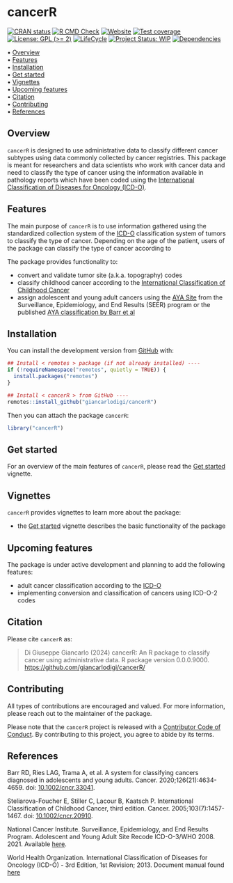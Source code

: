 
<!-- README.md is generated from README.Rmd. Please edit that file -->

# cancerR <!-- <img src="man/figures/package-sticker.png" align="right" style="float:right; height:120px;"/> -->

<!-- badges: start -->

[![CRAN
status](https://www.r-pkg.org/badges/version/cancerR)](https://CRAN.R-project.org/package=cancerR)
[![R CMD
Check](https://github.com/giancarlodigi/cancerR/actions/workflows/R-CMD-check.yaml/badge.svg)](https://github.com/giancarlodigi/cancerR/actions/workflows/R-CMD-check.yaml)
[![Website](https://github.com/giancarlodigi/cancerR/actions/workflows/pkgdown.yaml/badge.svg)](https://github.com/giancarlodigi/cancerR/actions/workflows/pkgdown.yaml)
[![Test
coverage](https://github.com/giancarlodigi/cancerR/actions/workflows/test-coverage.yaml/badge.svg)](https://github.com/giancarlodigi/cancerR/actions/workflows/test-coverage.yaml)
[![License: GPL (\>=
2)](https://img.shields.io/badge/License-GPL%20%28%3E%3D%202%29-blue.svg)](https://choosealicense.com/licenses/gpl-2.0/)
[![LifeCycle](https://img.shields.io/badge/lifecycle-experimental-orange)](https://lifecycle.r-lib.org/articles/stages.html#experimental)
[![Project Status:
WIP](https://www.repostatus.org/badges/latest/wip.svg)](https://www.repostatus.org/#wip)
[![Dependencies](https://img.shields.io/badge/dependencies-0/0-brightgreen?style=flat)](#)
<!-- badges: end -->

<p align="left">
• <a href="#overview">Overview</a><br> •
<a href="#features">Features</a><br> •
<a href="#installation">Installation</a><br> •
<a href="#get-started">Get started</a><br> •
<a href="#vignettes">Vignettes</a><br> •
<a href="#upcoming-features">Upcoming features</a><br> •
<a href="#citation">Citation</a><br> •
<a href="#contributing">Contributing</a><br> •
<a href="#references">References</a>
</p>

## Overview

`cancerR` is designed to use administrative data to classify different
cancer subtypes using data commonly collected by cancer registries. This
package is meant for researchers and data scientists who work with
cancer data and need to classify the type of cancer using the
information available in pathology reports which have been coded using
the [International Classification of Diseases for Oncology
(ICD-O)](https://www.who.int/standards/classifications/other-classifications/international-classification-of-diseases-for-oncology).

## Features

The main purpose of `cancerR` is to use information gathered using the
standardized collection system of the
[ICD-O](https://www.who.int/standards/classifications/other-classifications/international-classification-of-diseases-for-oncology)
classification system of tumors to classify the type of cancer.
Depending on the age of the patient, users of the package can classify
the type of cancer according to

The package provides functionality to:

- convert and validate tumor site (a.k.a. topography) codes
- classify childhood cancer according to the [International
  Classification of Childhood
  Cancer](https://doi.org/10.1002/cncr.20910)
- assign adolescent and young adult cancers using the [AYA
  Site](https://seer.cancer.gov/ayarecode/) from the Surveillance,
  Epidemiology, and End Results (SEER) program or the published [AYA
  classification by Barr et al](https://doi.org/10.1002/cncr.33041)

## Installation

You can install the development version from
[GitHub](https://github.com/) with:

``` r
## Install < remotes > package (if not already installed) ----
if (!requireNamespace("remotes", quietly = TRUE)) {
  install.packages("remotes")
}

## Install < cancerR > from GitHub ----
remotes::install_github("giancarlodigi/cancerR")
```

Then you can attach the package `cancerR`:

``` r
library("cancerR")
```

## Get started

For an overview of the main features of `cancerR`, please read the [Get
started](https://giancarlodigi.github.io/cancerR/articles/cancerR.html)
vignette.

## Vignettes

`cancerR` provides vignettes to learn more about the package:

- the [Get
  started](https://giancarlodigi.github.io/cancerR/articles/cancerR.html)
  vignette describes the basic functionality of the package

## Upcoming features

The package is under active development and planning to add the
following features:

- adult cancer classification according to the
  [ICD-O](https://www.who.int/standards/classifications/other-classifications/international-classification-of-diseases-for-oncology)
- implementing conversion and classification of cancers using ICD-O-2
  codes

## Citation

Please cite `cancerR` as:

> Di Giuseppe Giancarlo (2024) cancerR: An R package to classify cancer
> using administrative data. R package version 0.0.0.9000.
> <https://github.com/giancarlodigi/cancerR/>

## Contributing

All types of contributions are encouraged and valued. For more
information, please reach out to the maintainer of the package.

Please note that the `cancerR` project is released with a [Contributor
Code of
Conduct](https://contributor-covenant.org/version/2/1/CODE_OF_CONDUCT.html).
By contributing to this project, you agree to abide by its terms.

## References

Barr RD, Ries LAG, Trama A, et al. A system for classifying cancers
diagnosed in adolescents and young adults. Cancer.
2020;126(21):4634-4659. doi:
[10.1002/cncr.33041](https://doi.org/10.1002/cncr.33041).

Steliarova-Foucher E, Stiller C, Lacour B, Kaatsch P. International
Classification of Childhood Cancer, third edition. Cancer.
2005;103(7):1457-1467. doi:
[10.1002/cncr.20910](https://doi.org/10.1002/cncr.20910).

National Cancer Institute. Surveillance, Epidemiology, and End Results
Program. Adolescent and Young Adult Site Recode ICD-O-3/WHO 2008. 2021.
Available [here](https://seer.cancer.gov/ayarecode/).

World Health Organization. International Classification of Diseases for
Oncology (ICD-O) - 3rd Edition, 1st Revision; 2013. Document manual
found
[here](https://apps.who.int/iris/bitstream/handle/10665/96612/9789241548496_eng.pdf)
